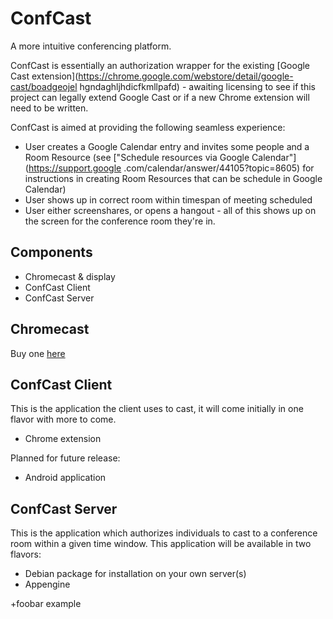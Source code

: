 ﻿# ConfCast #
A more intuitive conferencing platform.

ConfCast is essentially an authorization wrapper for the existing [Google
Cast extension](https://chrome.google.com/webstore/detail/google-cast/boadgeojel
hgndaghljhdicfkmllpafd) - awaiting licensing to see if this project can legally
extend Google Cast or if a new Chrome extension will need to be written.

ConfCast is aimed at providing the following seamless experience:

* User creates a Google Calendar entry and invites some people and a Room 
Resource (see ["Schedule resources via Google Calendar"](https://support.google
.com/calendar/answer/44105?topic=8605) for instructions in creating Room 
Resources that can be schedule in Google Calendar)
* User shows up in correct room within timespan of meeting scheduled
* User either screenshares, or opens a hangout - all of this shows up on the 
screen for the conference room they're in.

## Components ##
* Chromecast & display
* ConfCast Client
* ConfCast Server

## Chromecast ##
Buy one [here](http://www.google.com/intl/en/chrome/devices/chromecast)

## ConfCast Client ##
This is the application the client uses to cast, it will come initially 
in one flavor with more to come.

* Chrome extension

Planned for future release:

* Android application

## ConfCast Server ##
This is the application which authorizes individuals to cast to a conference 
room within a given time window. This application will be available in 
two flavors:

* Debian package for installation on your own server(s)
* Appengine

+foobar example
